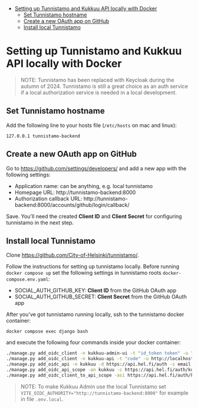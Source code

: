 <!-- START doctoc generated TOC please keep comment here to allow auto update -->
<!-- DON'T EDIT THIS SECTION, INSTEAD RE-RUN doctoc TO UPDATE -->

- [Setting up Tunnistamo and Kukkuu API locally with Docker](#setting-up-tunnistamo-and-kukkuu-api-locally-with-docker)
  - [Set Tunnistamo hostname](#set-tunnistamo-hostname)
  - [Create a new OAuth app on GitHub](#create-a-new-oauth-app-on-github)
  - [Install local Tunnistamo](#install-local-tunnistamo)

<!-- END doctoc generated TOC please keep comment here to allow auto update -->

# Setting up Tunnistamo and Kukkuu API locally with Docker

> NOTE: Tunnistamo has been replaced with Keycloak during the autumn of 2024. Tunnistamo is still a great choice as an auth service if a local authorization service is needed in a local development.

## Set Tunnistamo hostname

Add the following line to your hosts file (`/etc/hosts` on mac and linux):

    127.0.0.1 tunnistamo-backend

## Create a new OAuth app on GitHub

Go to https://github.com/settings/developers/ and add a new app with the following settings:

- Application name: can be anything, e.g. local tunnistamo
- Homepage URL: http://tunnistamo-backend:8000
- Authorization callback URL: http://tunnistamo-backend:8000/accounts/github/login/callback/

Save. You'll need the created **Client ID** and **Client Secret** for configuring tunnistamo in the next step.

## Install local Tunnistamo

Clone https://github.com/City-of-Helsinki/tunnistamo/.

Follow the instructions for setting up tunnistamo locally. Before running `docker compose up` set the following settings in tunnistamo roots `docker-compose.env.yaml`:

- SOCIAL_AUTH_GITHUB_KEY: **Client ID** from the GitHub OAuth app
- SOCIAL_AUTH_GITHUB_SECRET: **Client Secret** from the GitHub OAuth app

After you've got tunnistamo running locally, ssh to the tunnistamo docker container:

`docker compose exec django bash`

and execute the following four commands inside your docker container:

```bash
./manage.py add_oidc_client -n kukkuu-admin-ui -t "id_token token" -u "http://localhost:3001/callback" -i https://api.hel.fi/auth/kukkuu-admin-ui -m github -s dev
./manage.py add_oidc_client -n kukkuu-api -t "code" -u http://localhost:8081/return -i https://api.hel.fi/auth/kukkuu -m github -s dev -c
./manage.py add_oidc_api -n kukkuu -d https://api.hel.fi/auth -s email,profile -c https://api.hel.fi/auth/kukkuu
./manage.py add_oidc_api_scope -an kukkuu -c https://api.hel.fi/auth/kukkuu -n "Kulttuurin kummilapset" -d"Lorem ipsum"
./manage.py add_oidc_client_to_api_scope -asi https://api.hel.fi/auth/kukkuu -c https://api.hel.fi/auth/kukkuu-admin-ui
```

> NOTE: To make Kukkuu Admin use the local Tunnistamo set `VITE_OIDC_AUTHORITY="http://tunnistamo-backend:8000"` for example in file `.env.local`.
